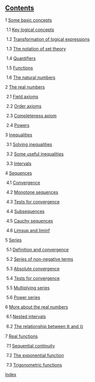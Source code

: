 [Contents](MA10207-web.html#QQ2-2-1)
------------------------------------

1 [Some basic concepts](MA10207-webch1.html#x5-40001)  
  
 1.1 [Key logical concepts](MA10207-webch1.html#x5-50001.1)  
  
 1.2 [Transformation of logical expressions](MA10207-webch1.html#x5-60001.2)  
  
 1.3 [The notation of set theory](MA10207-webch1.html#x5-70001.3)  
  
 1.4 [Quantifiers](MA10207-webch1.html#x5-80001.4)  
  
 1.5 [Functions](MA10207-webch1.html#x5-90001.5)  
  
 1.6 [The natural numbers](MA10207-webch1.html#x5-100001.6)  
  
2 [The real numbers](MA10207-webch2.html#x6-110002)  
  
 2.1 [Field axioms](MA10207-webch2.html#x6-120002.1)  
  
 2.2 [Order axioms](MA10207-webch2.html#x6-130002.2)  
  
 2.3 [Completeness axiom](MA10207-webch2.html#x6-140002.3)  
  
 2.4 [Powers](MA10207-webch2.html#x6-150002.4)  
  
3 [Inequalities](MA10207-webch3.html#x7-160003)  
  
 3.1 [Solving inequalities](MA10207-webch3.html#x7-170003.1)  
  
 3.2 [Some useful inequalities](MA10207-webch3.html#x7-180003.2)  
  
 3.3 [Intervals](MA10207-webch3.html#x7-190003.3)  
  
4 [Sequences](MA10207-webch4.html#x8-200004)  
  
 4.1 [Convergence](MA10207-webch4.html#x8-210004.1)  
  
 4.2 [Monotone sequences](MA10207-webch4.html#x8-220004.2)  
  
 4.3 [Tests for convergence](MA10207-webch4.html#x8-230004.3)  
  
 4.4 [Subsequences](MA10207-webch4.html#x8-240004.4)  
  
 4.5 [Cauchy sequences](MA10207-webch4.html#x8-250004.5)  
  
 4.6 [Limsup and liminf](MA10207-webch4.html#x8-260004.6)  
  
5 [Series](MA10207-webch5.html#x10-270005)  
  
 5.1 [Definition and convergence](MA10207-webch5.html#x10-280005.1)  
  
 5.2 [Series of non-negative terms](MA10207-webch5.html#x10-290005.2)  
  
 5.3 [Absolute convergence](MA10207-webch5.html#x10-300005.3)  
  
 5.4 [Tests for convergence](MA10207-webch5.html#x10-310005.4)  
  
 5.5 [Multiplying series](MA10207-webch5.html#x10-320005.5)  
  
 5.6 [Power series](MA10207-webch5.html#x10-330005.6)  
  
6 [More about the real numbers](MA10207-webch6.html#x11-340006)  
  
 6.1 [Nested intervals](MA10207-webch6.html#x11-350006.1)  
  
 6.2 [The relationship between $ℝ$ and $ℚ$](MA10207-webch6.html#x11-360006.2)  
  
7 [Real functions](MA10207-webch7.html#x12-370007)  
  
 7.1 [Sequential continuity](MA10207-webch7.html#x12-380007.1)  
  
 7.2 [The exponential function](MA10207-webch7.html#x12-390007.2)  
  
 7.3 [Trigonometric functions](MA10207-webch7.html#x12-400007.3)  
  
[Index](MA10207-webch7.html#Q1-12-41)